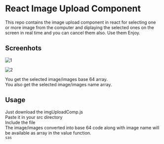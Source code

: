 # React Image Upload Component
This repo contains the image upload component in react for selecting one or more image from the computer and diplaying the selected ones on the screen in real time and you can cancel them also.
Use them Enjoy.

## Screenhots
![1](https://user-images.githubusercontent.com/20178869/36057992-f975d19e-0e3c-11e8-9d7b-9dc691f9e30a.PNG)

![2](https://user-images.githubusercontent.com/20178869/36057993-00487b16-0e3d-11e8-9529-7dc73123a222.PNG)


You get the selected image/images base 64 array.  
You also get the selected image/images name array.  

## Usage

Just download the imgUploadComp.js  
Paste it in your src directory  
Include the file  
The image/images converted into base 64 code along with image name will be available as array in the value function.  
```sas```
